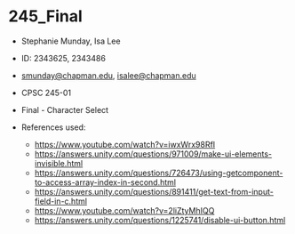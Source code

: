 # 245_Final
* Stephanie Munday, Isa Lee
* ID: 2343625, 2343486
* smunday@chapman.edu, isalee@chapman.edu
* CPSC 245-01
* Final - Character Select

* References used:
  - https://www.youtube.com/watch?v=iwxWrx98RfI
  - https://answers.unity.com/questions/971009/make-ui-elements-invisible.html
  - https://answers.unity.com/questions/726473/using-getcomponent-to-access-array-index-in-second.html
  - https://answers.unity.com/questions/891411/get-text-from-input-field-in-c.html
  - https://www.youtube.com/watch?v=2liZtyMhIQQ
  - https://answers.unity.com/questions/1225741/disable-ui-button.html
